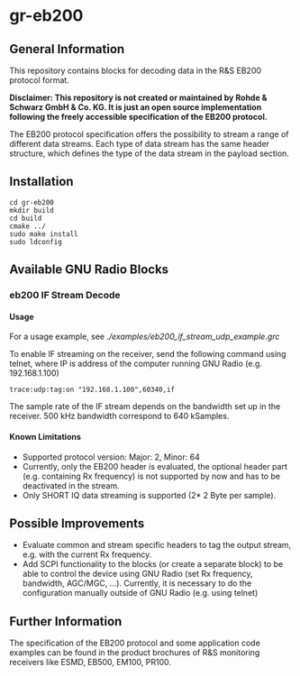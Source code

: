 # gr-eb200

## General Information

This repository contains blocks for decoding data in the R&S EB200 protocol format.

**Disclaimer: This repository is not created or maintained
by Rohde & Schwarz GmbH & Co. KG.
It is just an open source implementation following the freely accessible
specification of the EB200 protocol.**

The EB200 protocol specification offers the possibility to stream a range
of different data streams.
Each type of data stream has the same header structure,
which defines the type of the data stream in the payload section.

## Installation

```
cd gr-eb200
mkdir build
cd build
cmake ../
sudo make install
sudo ldconfig
```

## Available GNU Radio Blocks

### eb200 IF Stream Decode

#### Usage

For a usage example, see *./examples/eb200_if_stream_udp_example.grc*

To enable IF streaming on the receiver, send the following command using telnet,
where IP is address of the computer running GNU Radio (e.g. 192.168.1.100)

```
trace:udp:tag:on "192.168.1.100",60340,if
```

The sample rate of the IF stream depends on the bandwidth set up in the
receiver. 500 kHz bandwidth correspond to 640 kSamples.

#### Known Limitations

* Supported protocol version: Major: 2, Minor: 64
* Currently, only the EB200 header is evaluated,
the optional header part (e.g. containing Rx frequency) is not supported by now
and has to be deactivated in the stream.
* Only SHORT IQ data streaming is supported (2* 2 Byte per sample).

## Possible Improvements

* Evaluate common and stream specific headers to tag the output stream,
e.g. with the current Rx frequency.
* Add SCPI functionality to the blocks (or create a separate block) to be
able to control the device using GNU Radio (set Rx frequency, bandwidth, AGC/MGC, ...).
Currently, it is necessary to do the configuration manually outside of GNU Radio (e.g. using telnet)

## Further Information

The specification of the EB200 protocol and some application code examples
can be found in the product brochures of R&S monitoring receivers
like ESMD, EB500, EM100, PR100.
